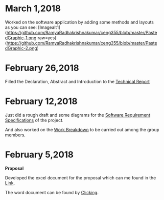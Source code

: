 
# March 1,2018
Worked on the software application by adding some methods and layouts as you can see:
[Imagealt1](https://github.com/RamyaRadhakrishnakumar/ceng355/blob/master/PastedGraphic-1.png raw=yes)
(https://github.com/RamyaRadhakrishnakumar/ceng355/blob/master/PastedGraphic-2.png)


# February 26,2018
Filled the Declaration, Abstract and Introduction to the [Technical Report](https://github.com/RamyaRadhakrishnakumar/ceng355/blob/master/Technical%20Report.docx)


# February 12,2018
Just did a rough draft and some diagrams for the [Software Requirement Specifications](https://github.com/RamyaRadhakrishnakumar/ceng355/blob/master/srs_e-money.docx) of the project.

And also worked on the [Work Breakdown](https://github.com/RamyaRadhakrishnakumar/ceng355/blob/master/Work%20Breakdown.docx) to be carried out among the group members.


# February 5,2018
**Proposal**

Developed the excel document for the proposal which can me found in the [Link](https://github.com/RamyaRadhakrishnakumar/ceng355/blob/master/ProposalContentStudentNameRev03.xlsx).

The word document can be found by [Clicking](https://github.com/RamyaRadhakrishnakumar/ceng355/blob/master/ProjectProposalStudentNameRev03.docx).


